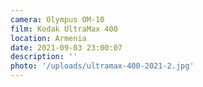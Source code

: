 ```yaml
---
camera: Olympus OM-10
film: Kodak UltraMax 400
location: Armenia
date: 2021-09-03 23:00:07
description: ''
photo: '/uploads/ultramax-400-2021-2.jpg'
---
```


